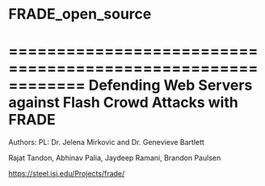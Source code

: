 # FRADE_open_source
============================================================
Defending Web Servers against Flash Crowd Attacks with FRADE
============================================================

Authors:
PL: Dr. Jelena Mirkovic and Dr. Genevieve Bartlett

Rajat Tandon, Abhinav Palia, Jaydeep Ramani, Brandon Paulsen


https://steel.isi.edu/Projects/frade/
